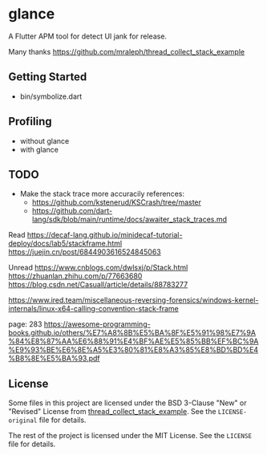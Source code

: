 # glance

A Flutter APM tool for detect UI jank for release.

Many thanks
https://github.com/mraleph/thread_collect_stack_example

## Getting Started

- bin/symbolize.dart




## Profiling
- without glance
- with glance

## TODO
- Make the stack trace more accuracily
references:
  - https://github.com/kstenerud/KSCrash/tree/master
  - https://github.com/dart-lang/sdk/blob/main/runtime/docs/awaiter_stack_traces.md



Read
https://decaf-lang.github.io/minidecaf-tutorial-deploy/docs/lab5/stackframe.html
https://juejin.cn/post/6844903616524845063

Unread
https://www.cnblogs.com/dwlsxj/p/Stack.html
https://zhuanlan.zhihu.com/p/77663680
https://blog.csdn.net/Casuall/article/details/88783277

https://www.ired.team/miscellaneous-reversing-forensics/windows-kernel-internals/linux-x64-calling-convention-stack-frame

page: 283
https://awesome-programming-books.github.io/others/%E7%A8%8B%E5%BA%8F%E5%91%98%E7%9A%84%E8%87%AA%E6%88%91%E4%BF%AE%E5%85%BB%EF%BC%9A%E9%93%BE%E6%8E%A5%E3%80%81%E8%A3%85%E8%BD%BD%E4%B8%8E%E5%BA%93.pdf



## License

Some files in this project are licensed under the BSD 3-Clause "New" or "Revised" License from [thread_collect_stack_example](https://github.com/mraleph/thread_collect_stack_example). See the `LICENSE-original` file for details.

The rest of the project is licensed under the MIT License. See the `LICENSE` file for details.


